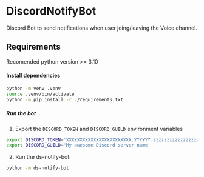 # DiscordNotifyBot
Discord Bot to send notifications when user joing/leaving the Voice channel.

## Requirements
Recomended python version >= 3.10

#### Install dependencies
```bash
python -m venv .venv
source .venv/bin/activate
python -m pip install -r ./requirements.txt
```
##### Run the bot
1. Export the `DISCORD_TOKEN` and `DISCORD_GUILD` environment variables
```bash
export DISCORD_TOKEN='XXXXXXXXXXXXXXXXXXXXXXXX.YYYYYY.zzzzzzzzzzzzzzzzzzzzzzzzzzz'
export DISCORD_GUILD='My awesome Discord server name'
```
2. Run the ds-notify-bot:
```bash
python -m ds-notify-bot
```
